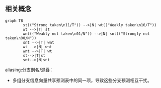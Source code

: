 ## 相关概念
``` mermaid
graph TB
		st(("Strong taken\n11/T")) -->|N| wt(("Weakly taken\n10/T"))
		wt -->|T| st
		wnt(("Weakly not taken\n01/N")) -->|N| snt(("Strongly not taken\n00/N"))
		snt -->|T| wnt
		wt -->|N| wnt
		wnt -->|T| wt
		st-->|T|st
		snt-->|N|snt
```

aliasing:分支别名/混叠：
- 多组分支信息向量共享预测表中的同一项，导致这些分支预测相互干扰。